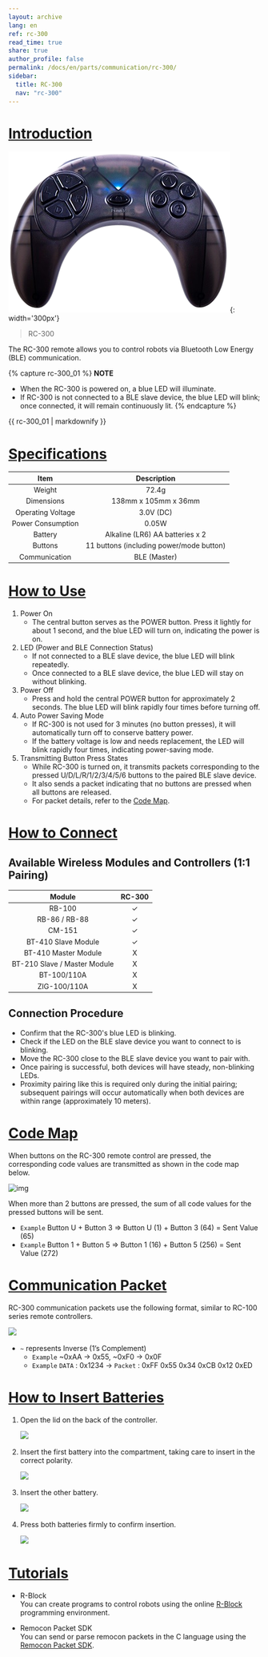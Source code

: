 ```yaml
---
layout: archive
lang: en
ref: rc-300
read_time: true
share: true
author_profile: false
permalink: /docs/en/parts/communication/rc-300/
sidebar:
  title: RC-300
  nav: "rc-300"
---
```


# [Introduction](#introduction)

![img](/assets/images/parts/communication/rc-300_product.png){: width='300px'} 

> RC-300

The RC-300 remote allows you to control robots via Bluetooth Low Energy (BLE) communication.

{% capture rc-300_01 %}
**NOTE**
- When the RC-300 is powered on, a blue LED will illuminate.
- If RC-300 is not connected to a BLE slave device, the blue LED will blink; once connected, it will remain continuously lit.
{% endcapture %}

<div class="notice">{{ rc-300_01 | markdownify }}</div>

# [Specifications](#specifications)

|        Item       |                Description               |
|:-----------------:|:----------------------------------------:|
|       Weight      |                   72.4g                  |
|     Dimensions    |            138mm x 105mm x 36mm          |
| Operating Voltage |                  3.0V (DC)               |
| Power Consumption |                   0.05W                  |
|      Battery      |     Alkaline (LR6) AA batteries x 2      |
|      Buttons      | 11 buttons (including power/mode button) |
|   Communication   |               BLE (Master)               |

# [How to Use](#how-to-use)

1. Power On
    - The central button serves as the POWER button. Press it lightly for about 1 second, and the blue LED will turn on, indicating the power is on.
2. LED (Power and BLE Connection Status)
    - If not connected to a BLE slave device, the blue LED will blink repeatedly.
    - Once connected to a BLE slave device, the blue LED will stay on without blinking.
3. Power Off
    - Press and hold the central POWER button for approximately 2 seconds. The blue LED will blink rapidly four times before turning off.
4. Auto Power Saving Mode
    - If RC-300 is not used for 3 minutes (no button presses), it will automatically turn off to conserve battery power.
    - If the battery voltage is low and needs replacement, the LED will blink rapidly four times, indicating power-saving mode.
5. Transmitting Button Press States
    - While RC-300 is turned on, it transmits packets corresponding to the pressed U/D/L/R/1/2/3/4/5/6 buttons to the paired BLE slave device.
    - It also sends a packet indicating that no buttons are pressed when all buttons are released.
    - For packet details, refer to the [Code Map](#code-map).

# [How to Connect](#how-to-connect)
## Available Wireless Modules and Controllers (1:1 Pairing)

|             Module            | RC-300 |
|:-----------------------------:|:------:|
|             RB-100            |   ✓    |
|         RB-86 / RB-88         |   ✓    |
|             CM-151            |   ✓    |
|      BT-410 Slave Module      |   ✓    |
|     BT-410 Master Module      |   X    |
| BT-210 Slave / Master Module  |   X    |
|          BT-100/110A          |   X    |
|          ZIG-100/110A         |   X    |

## Connection Procedure
- Confirm that the RC-300's blue LED is blinking.
- Check if the LED on the BLE slave device you want to connect to is blinking.
- Move the RC-300 close to the BLE slave device you want to pair with.
- Once pairing is successful, both devices will have steady, non-blinking LEDs.
- Proximity pairing like this is required only during the initial pairing; subsequent pairings will occur automatically when both devices are within range (approximately 10 meters).

# <a name="code-map"></a>[Code Map](#code-map)

When buttons on the RC-300 remote control are pressed, the corresponding code values are transmitted as shown in the code map below.

![img](/assets/images/parts/communication/rc-100_12.png)

When more than 2 buttons are pressed, the sum of all code values for the pressed buttons will be sent.  
- `Example` Button U + Button 3 => Button U (1) + Button 3 (64) = Sent Value (65)
- `Example` Button 1 + Button 5 => Button 1 (16) + Button 5 (256) = Sent Value (272)

# [Communication Packet](#communication-packet)

RC-300 communication packets use the following format, similar to RC-100 series remote controllers.

![](/assets/images/parts/communication/rc-100_13.gif)

- `~` represents Inverse (1’s Complement)  
  - `Example` ~0xAA -> 0x55, ~0xF0 -> 0x0F
  - `Example` `DATA` : 0x1234 -> `Packet` : 0xFF 0x55 0x34 0xCB 0x12 0xED

# [How to Insert Batteries](#how-to-insert-batteries)

1. Open the lid on the back of the controller.

    ![](/assets/images/parts/communication/rc-100_14.jpg)

2. Insert the first battery into the compartment, taking care to insert in the correct polarity.

    ![](/assets/images/parts/communication/rc-100_15.jpg)

3. Insert the other battery.

    ![](/assets/images/parts/communication/rc-100_16.jpg)

4. Press both batteries firmly to confirm insertion.

    ![](/assets/images/parts/communication/rc-100_17.jpg)

# [Tutorials](#tutorials)

- R-Block  
  You can create programs to control robots using the online [R-Block](https://rblock.steamcup.org/?lang=en) programming environment.


- Remocon Packet SDK  
  You can send or parse remocon packets in the C language using the [Remocon Packet SDK].


[R-Block]: https://rblock.steamcup.org/?lang=en
[Remocon Packet SDK]: /docs/en/software/embedded_sdk/zigbee_sdk/
